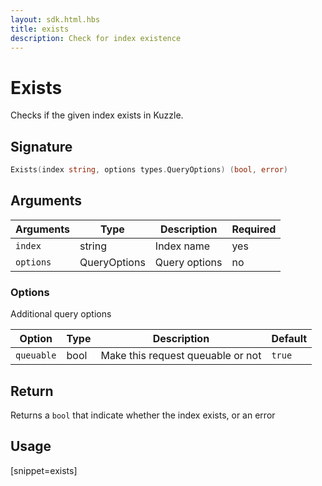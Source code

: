 ```yaml
---
layout: sdk.html.hbs
title: exists
description: Check for index existence
---
```


# Exists

Checks if the given index exists in Kuzzle.

## Signature

```go
Exists(index string, options types.QueryOptions) (bool, error)
```

## Arguments

| Arguments | Type         | Description                           | Required |
| --------- | ------------ | ------------------------------------- | -------- |
| `index`   | string       | Index name                            | yes      |
| `options` | QueryOptions | Query options | no       |

### **Options**

Additional query options

| Option     | Type    | Description                       | Default |
| ---------- | ------- | --------------------------------- | ------- |
| `queuable` | bool | Make this request queuable or not | `true`  |

## Return

Returns a `bool` that indicate whether the index exists, or an error

## Usage

[snippet=exists]
